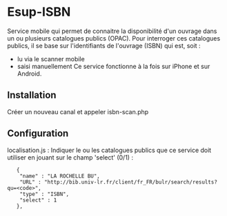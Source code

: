 # Esup-ISBN
Service mobile qui permet de connaitre la disponibilité d'un ouvrage dans un ou plusieurs catalogues publics (OPAC).
Pour interroger ces catalogues publics, il se base sur l'identifiants de l'ouvrage (ISBN) qui est, soit :
+ lu via le scanner mobile
+ saisi manuellement 
Ce service fonctionne à la fois sur iPhone et sur Android.


## Installation
Créer un nouveau canal et appeler isbn-scan.php


## Configuration
localisation.js :
Indiquer le ou les catalogues publics que ce service doit utiliser en jouant sur le champ 'select' (0/1) :
```
   {
    "name" : "LA ROCHELLE BU",
    "URL" : "http://bib.univ-lr.fr/client/fr_FR/bulr/search/results?qu=<code>",
    "type" : "ISBN",
    "select" : 1
   },
```


